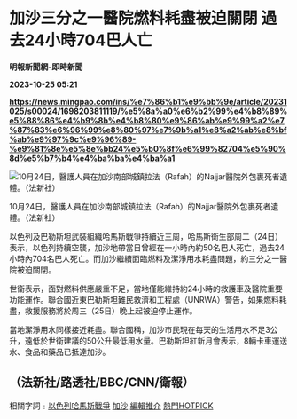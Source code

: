 # 加沙三分之一醫院燃料耗盡被迫關閉 過去24小時704巴人亡
**明報新聞網-即時新聞**

**2023-10-25 05:21**

**https://news.mingpao.com/ins/%e7%86%b1%e9%bb%9e/article/20231025/s00024/1698203811119/%e5%8a%a0%e6%b2%99%e4%b8%89%e5%88%86%e4%b9%8b%e4%b8%80%e9%86%ab%e9%99%a2%e7%87%83%e6%96%99%e8%80%97%e7%9b%a1%e8%a2%ab%e8%bf%ab%e9%97%9c%e9%96%89-%e9%81%8e%e5%8e%bb24%e5%b0%8f%e6%99%82704%e5%90%8d%e5%b7%b4%e4%ba%ba%e4%ba%a1**

![10月24日，醫護人員在加沙南部城鎮拉法（Rafah）的Najjar醫院外包裹死者遺體。（法新社）](https://fs.mingpao.com/ins/20231025/s00024/f05ed3ea0fd7b17389c65ada909fc3be.jpg)

10月24日，醫護人員在加沙南部城鎮拉法（Rafah）的Najjar醫院外包裹死者遺體。（法新社）

以色列及巴勒斯坦武裝組織哈馬斯戰爭持續近三周，哈馬斯衛生部周二（24日）表示，以色列持續空襲，加沙地帶當日曾經在一小時內約50名巴人死亡，過去24小時內704名巴人死亡。而加沙繼續面臨燃料及潔淨用水耗盡問題，約三分之一醫院被迫關閉。

世衛表示，面對燃料供應嚴重不足，當地僅能維持約24小時的救護車及醫院重要功能運作。聯合國近東巴勒斯坦難民救濟和工程處（UNRWA）警告，如果燃料耗盡，救援服務將於周三（25日）晚上起被迫停止運作。

當地潔淨用水同樣接近耗盡。聯合國稱，加沙市民現在每天的生活用水不足3公升，遠低於世衛建議的50公升最低用水量。巴勒斯坦紅新月會表示，8輛卡車運送水、食品和藥品已抵達加沙。

（法新社/路透社/BBC/CNN/衛報）
--------------------

相關字詞﹕[以色列哈馬斯戰爭](https://news.mingpao.com/ins/%e7%86%b1%e9%bb%9e/article/20231025/s00024/php/search2.php?pnssection=all&inssection=all&searchtype=A&keywords=%E4%BB%A5%E8%89%B2%E5%88%97%E5%93%88%E9%A6%AC%E6%96%AF%E6%88%B0%E7%88%AD) [加沙](https://news.mingpao.com/ins/%e7%86%b1%e9%bb%9e/article/20231025/s00024/php/search2.php?pnssection=all&inssection=all&searchtype=A&keywords=%E5%8A%A0%E6%B2%99) [編輯推介](https://news.mingpao.com/ins/%e7%86%b1%e9%bb%9e/article/20231025/s00024/php/search2.php?pnssection=all&inssection=all&searchtype=A&keywords=%E7%B7%A8%E8%BC%AF%E6%8E%A8%E4%BB%8B) [熱門HOTPICK](https://news.mingpao.com/ins/%e7%86%b1%e9%bb%9e/article/20231025/s00024/php/search2.php?pnssection=all&inssection=all&searchtype=A&keywords=%E7%86%B1%E9%96%80HOTPICK)